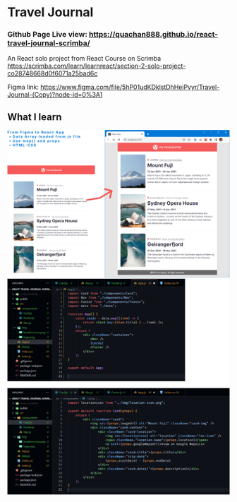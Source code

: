 # Travel Journal

### Github Page Live view: https://quachan888.github.io/react-travel-journal-scrimba/

An React solo project from React Course on Scrimba
https://scrimba.com/learn/learnreact/section-2-solo-project-co28748668d0f6071a25bad6c

Figma link: https://www.figma.com/file/5hP01udKDklstDhHeiPvyr/Travel-Journal-(Copy)?node-id=0%3A1

## What I learn

![Travel Journal Screenshot](/screenshot1.png?raw=true "Figma to real project")
![Travel Journal Screenshot](/screenshot.png?raw=true "VS Code")
